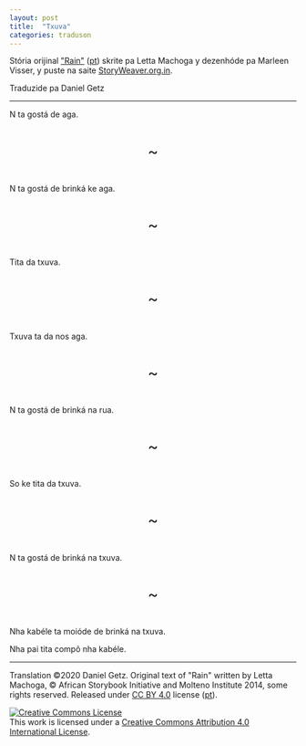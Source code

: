 ```yaml
---
layout: post
title:  "Txuva"
categories: traduson
---
```


Stória orijinal ["Rain"](https://storyweaver.org.in/stories/15212-rain)
([pt](https://storyweaver.org.in/stories/20678-chuva))
skrite pa Letta Machoga y dezenhóde pa Marleen Visser, y puste na saite [StoryWeaver.org.in](https://storyweaver.org.in/).

Traduzide pa Daniel Getz

<style>
  .pagesep {
    text-align: center;
    font-size: 200%;
    padding: 5%;
  }
</style>

---

N ta gostá de aga.

<div class="pagesep">~</div>

N ta gostá de brinká ke aga.

<div class="pagesep">~</div>

Tita da txuva.

<div class="pagesep">~</div>

Txuva ta da nos aga.

<div class="pagesep">~</div>

N ta gostá de brinká na rua.

<div class="pagesep">~</div>

So ke tita da txuva.

<div class="pagesep">~</div>

N ta gostá de brinká na txuva.

<div class="pagesep">~</div>

Nha kabéle ta moióde de brinká na txuva.

Nha pai tita compô nha kabéle.

---

Translation ©2020 Daniel Getz.
Original text of "Rain" written by Letta Machoga, © African Storybook Initiative and Molteno Institute 2014, some rights reserved.
Released under [CC BY 4.0](https://creativecommons.org/licenses/by/4.0/) license ([pt](https://creativecommons.org/licenses/by/4.0/deed.pt)).

<a rel="license" href="http://creativecommons.org/licenses/by/4.0/"><img alt="Creative Commons License" style="border-width:0" src="https://i.creativecommons.org/l/by/4.0/88x31.png" /></a><br />This work is licensed under a <a rel="license" href="http://creativecommons.org/licenses/by/4.0/">Creative Commons Attribution 4.0 International License</a>.
